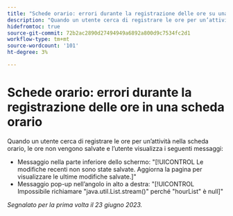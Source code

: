 ```yaml
---
title: "Schede orario: errori durante la registrazione delle ore su una scheda orario"
description: "Quando un utente cerca di registrare le ore per un’attività nella scheda orario, le ore non vengono salvate e l’utente visualizza messaggi di errore."
hidefromtoc: true
source-git-commit: 72b2ac2890d27494949a6892a800d9c7534fc2d1
workflow-type: tm+mt
source-wordcount: '101'
ht-degree: 3%

---
```



# Schede orario: errori durante la registrazione delle ore in una scheda orario

Quando un utente cerca di registrare le ore per un’attività nella scheda orario, le ore non vengono salvate e l’utente visualizza i seguenti messaggi:

* Messaggio nella parte inferiore dello schermo: &quot;[!UICONTROL Le modifiche recenti non sono state salvate. Aggiorna la pagina per visualizzare le ultime modifiche salvate.]&quot;
* Messaggio pop-up nell’angolo in alto a destra: &quot;[!UICONTROL Impossibile richiamare &quot;java.util.List.stream()&quot; perché &quot;hourList&quot; è null]&quot;

_Segnalato per la prima volta il 23 giugno 2023._

